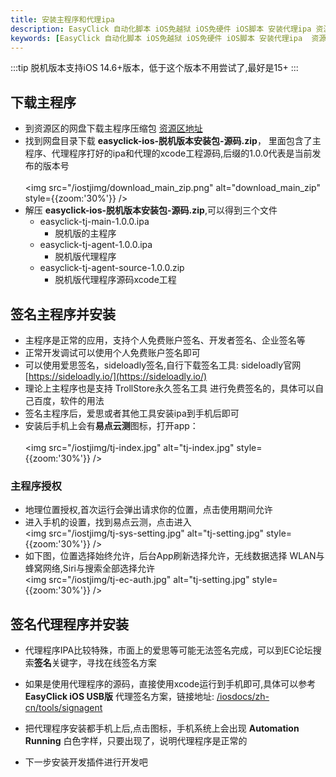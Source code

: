 ```yaml
---
title: 安装主程序和代理ipa
description: EasyClick 自动化脚本 iOS免越狱 iOS免硬件 iOS脚本 安装代理ipa 资源下载
keywords: [EasyClick 自动化脚本 iOS免越狱 iOS免硬件 iOS脚本 安装代理ipa  资源下载 ]
---
```

:::tip
脱机版本支持iOS 14.6+版本，低于这个版本不用尝试了,最好是15+
:::
## 下载主程序
- 到资源区的网盘下载主程序压缩包 [资源区地址](/iostjdocs/zh-cn/tools/download_resources)
- 找到网盘目录下载 **easyclick-ios-脱机版本安装包-源码.zip**，
  里面包含了主程序、代理程序打好的ipa和代理的xcode工程源码,后缀的1.0.0代表是当前发布的版本号<br/>  
  <img src="/iostjimg/download_main_zip.png" alt="download_main_zip" style={{zoom:'30%'}} />
- 解压 **easyclick-ios-脱机版本安装包-源码.zip**,可以得到三个文件
    - easyclick-tj-main-1.0.0.ipa
      - 脱机版的主程序
    - easyclick-tj-agent-1.0.0.ipa
      - 脱机版代理程序
    - easyclick-tj-agent-source-1.0.0.zip
      - 脱机版代理程序源码xcode工程

## 签名主程序并安装
- 主程序是正常的应用，支持个人免费账户签名、开发者签名、企业签名等
- 正常开发调试可以使用个人免费账户签名即可
- 可以使用爱思签名，sideloadly签名,自行下载签名工具: sideloadly官网 [https://sideloadly.io/](https://sideloadly.io/)
- 理论上主程序也是支持 TrollStore永久签名工具 进行免费签名的，具体可以自己百度，软件的用法
- 签名主程序后，爱思或者其他工具安装ipa到手机后即可
- 安装后手机上会有**易点云测**图标，打开app：<br/>  
  <img src="/iostjimg/tj-index.jpg" alt="tj-index.jpg" style={{zoom:'30%'}} />
### 主程序授权
- 地理位置授权,首次运行会弹出请求你的位置，点击使用期间允许
- 进入手机的设置，找到易点云测，点击进入<br/>
  <img src="/iostjimg/tj-sys-setting.jpg" alt="tj-setting.jpg" style={{zoom:'30%'}} />
- 如下图，位置选择始终允许，后台App刷新选择允许，无线数据选择 WLAN与蜂窝网络,Siri与搜索全部选择允许 <br/>
<img src="/iostjimg/tj-ec-auth.jpg" alt="tj-setting.jpg" style={{zoom:'30%'}} />
## 签名代理程序并安装
- 代理程序IPA比较特殊，市面上的爱思等可能无法签名完成，可以到EC论坛搜索**签名**关键字，寻找在线签名方案
- 如果是使用代理程序的源码，直接使用xcode运行到手机即可,具体可以参考 **EasyClick iOS USB版** 代理签名方案，链接地址: [/iosdocs/zh-cn/tools/signagent](/iosdocs/zh-cn/tools/signagent)
- 把代理程序安装都手机上后,点击图标，手机系统上会出现 **Automation Running** 白色字样，只要出现了，说明代理程序是正常的

- 下一步安装开发插件进行开发吧

